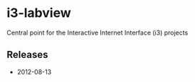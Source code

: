 i3-labview
==========

Central point for the Interactive Internet Interface (i3) projects

Releases
---------
* 2012-08-13
